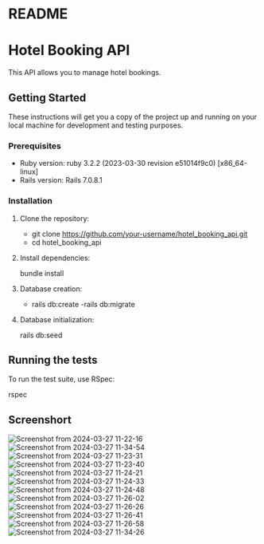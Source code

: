 # README

# Hotel Booking API

This API allows you to manage hotel bookings.

## Getting Started

These instructions will get you a copy of the project up and running on your local machine for development and testing purposes.

### Prerequisites

- Ruby version: ruby 3.2.2 (2023-03-30 revision e51014f9c0) [x86_64-linux]
- Rails version: Rails 7.0.8.1

### Installation

1. Clone the repository:

   - git clone https://github.com/your-username/hotel_booking_api.git
   - cd hotel_booking_api

    

3. Install dependencies:


    bundle install
    
4. Database creation:

   - rails db:create
    -rails db:migrate
    

5. Database initialization:

    rails db:seed
    
## Running the tests

To run the test suite, use RSpec:

  rspec

  
## Screenshort
![Screenshot from 2024-03-27 11-22-16](https://github.com/prajaktadumbre/hotel_booking_api/assets/38855871/8ded621c-b952-44ad-ab16-907f710937e7)
![Screenshot from 2024-03-27 11-34-54](https://github.com/prajaktadumbre/hotel_booking_api/assets/38855871/96f4a19f-3c18-4472-b401-f6d6a6e9a91c)
![Screenshot from 2024-03-27 11-23-31](https://github.com/prajaktadumbre/hotel_booking_api/assets/38855871/1290e921-a8a4-492a-9885-bec8facc3f61)
![Screenshot from 2024-03-27 11-23-40](https://github.com/prajaktadumbre/hotel_booking_api/assets/38855871/de9e1315-88d1-4ff6-90ce-c2f4f7b266b6)
![Screenshot from 2024-03-27 11-24-21](https://github.com/prajaktadumbre/hotel_booking_api/assets/38855871/d2f16755-826e-4691-b15a-15895028163a)
![Screenshot from 2024-03-27 11-24-33](https://github.com/prajaktadumbre/hotel_booking_api/assets/38855871/315f2599-4ad0-4906-9266-d572947afd51)
![Screenshot from 2024-03-27 11-24-48](https://github.com/prajaktadumbre/hotel_booking_api/assets/38855871/24bd06bc-cc9a-4980-bda5-a7565d351143)
![Screenshot from 2024-03-27 11-26-02](https://github.com/prajaktadumbre/hotel_booking_api/assets/38855871/f0df3b4b-e50e-47a0-8e1e-251998f0299e)
![Screenshot from 2024-03-27 11-26-26](https://github.com/prajaktadumbre/hotel_booking_api/assets/38855871/ef3cd400-c998-495e-af97-65b616529d1e)
![Screenshot from 2024-03-27 11-26-41](https://github.com/prajaktadumbre/hotel_booking_api/assets/38855871/8b569fb9-8166-46bb-806d-00eb0b00b150)
![Screenshot from 2024-03-27 11-26-58](https://github.com/prajaktadumbre/hotel_booking_api/assets/38855871/d6521915-d5bb-47f9-9060-912452f9674a)
![Screenshot from 2024-03-27 11-34-26](https://github.com/prajaktadumbre/hotel_booking_api/assets/38855871/41520ee8-861f-48eb-bc3b-94cf284d971d)
